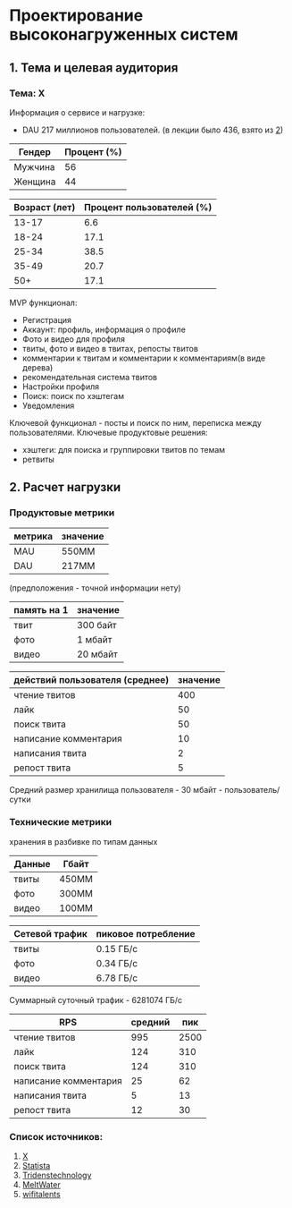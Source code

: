 # Проектирование высоконагруженных систем
## 1. Тема и целевая аудитория
### Тема: X

Информация о сервисе и нагрузке:
- DAU 217 миллионов пользователей. (в лекции было 436, взято из [2](https://www.meltwater.com/en/blog/twitter-stats-marketers-need-to-know))

| Гендер  | Процент (%) |
| --- | ------ |
| Мужчина | 56 |
| Женщина | 44 |



| Возраст (лет) | Процент пользователей (%) |
| --- | ------ |
| 13-17 |  6.6   |
| 18-24 |  17.1   |
| 25-34 |  38.5  |
| 35-49 |  20.7   |
| 50+  | 17.1   |

MVP функционал:
- Регистрация
- Аккаунт: профиль, информация о профиле
- Фото и видео для профиля
- твиты, фото и видео в твитах, репосты твитов
- комментарии к твитам и комментарии к комментариям(в виде дерева)
- рекомендательная система твитов
- Настройки профиля
- Поиск: поиск по хэштегам
- Уведомления

Ключевой функционал - посты и поиск по ним, переписка между пользователями.
Ключевые продуктовые решения:
- хэштеги: для поиска и группировки твитов по темам
- ретвиты

## 2. Расчет нагрузки

### Продуктовые метрики

| метрика | значение |
| --- | ------ |
| MAU |  550MM |
| DAU |  217MM |

(предположения - точной информации нету)




| память на 1 | значение |
| --- | ------ |
| твит |  300 байт |
| фото | 1 мбайт |
| видео |  20 мбайт |


| действий пользователя (среднее) | значение |
| ---  | ---- |
| чтение твитов | 400 |
| лайк | 50 | 
| поиск твита | 50 |
| написание комментария | 10 |
| написания твита | 2 |
| репост твита | 5 |

Средний размер хранилища пользователя -  30 мбайт - пользователь/ сутки

### Технические метрики

хранения в разбивке по типам данных

| Данные | Гбайт |
| --- | ---- |
| твиты | 450MM | 128746 | 
| фото | 300MM | 292968 |
| видео | 100MM | 5859360 |

| Сетевой трафик | пиковое потребление |
| --- | ---- |
| твиты | 0.15  ГБ/c | 
| фото |  0.34 ГБ/c | 
| видео | 6.78 ГБ/c  | 

Суммарный суточный  трафик - 6281074 ГБ/c

| RPS | средний | пик |
| ---  | ---- | --- |
| чтение твитов | 995  | 2500 |
| лайк | 124  | 310  |
| поиск твита | 124  | 310  |
| написание комментария | 25  | 62 |
| написания твита | 5 | 13  | 
| репост твита | 12  | 30  |


### Список источников:
1. [X](https://x.com/ "сам твиттер")
2. [Statista](https://www.statista.com/statistics/242606/number-of-active-twitter-users-in-selected-countries/)
3. [Tridenstechnology](https://tridenstechnology.com/ru/c%D1%82%D0%B0%D1%82%D0%B8%D1%81%D1%82%D0%B8%D0%BA%D0%B0-%D0%BF%D0%BE%D0%BB%D1%8C%D0%B7%D0%BE%D0%B2%D0%B0%D1%82%D0%B5%D0%BB%D0%B5%D0%B9-twitter/)
4. [MeltWater](https://www.meltwater.com/en/blog/twitter-stats-marketers-need-to-know)
5. [wifitalents](https://wifitalents.com/statistic/twitter/ "немного отличается от предыдущих статистик")
